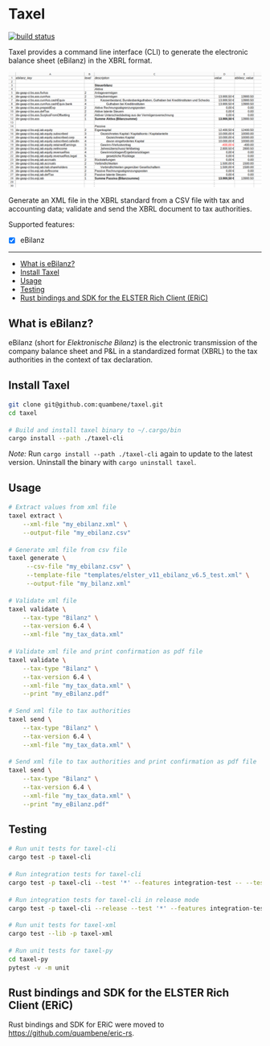 # Taxel

[![build status](https://github.com/quambene/taxel/actions/workflows/ci.yml/badge.svg)](https://github.com/quambene/taxel/actions/workflows/ci.yml)

Taxel provides a command line interface (CLI) to generate the electronic balance
sheet (eBilanz) in the XBRL format.

![Taxel mockup](/mockup.png)

Generate an XML file in the XBRL standard from a CSV file with tax and accounting
data; validate and send the XBRL document to tax authorities.

Supported features:

- [x] eBilanz

---

- [What is eBilanz?](#what-is-ebilanz)
- [Install Taxel](#install-taxel)
- [Usage](#usage)
- [Testing](#testing)
- [Rust bindings and SDK for the ELSTER Rich Client (ERiC)](#rust-bindings-and-sdk-for-the-elster-rich-client-eric)

## What is eBilanz?

eBilanz (short for _Elektronische Bilanz_) is the electronic transmission of the company balance sheet and P&L in a standardized format (XBRL) to the tax authorities in the context of tax declaration.

## Install Taxel

``` bash
git clone git@github.com:quambene/taxel.git
cd taxel

# Build and install taxel binary to ~/.cargo/bin
cargo install --path ./taxel-cli
```

_Note:_ Run `cargo install --path ./taxel-cli` again to update to the latest version. Uninstall the binary with `cargo uninstall taxel`.

## Usage

``` bash
# Extract values from xml file
taxel extract \
    --xml-file "my_ebilanz.xml" \
    --output-file "my_ebilanz.csv"

# Generate xml file from csv file
taxel generate \
     --csv-file "my_ebilanz.csv" \
     --template-file "templates/elster_v11_ebilanz_v6.5_test.xml" \
     --output-file "my_bilanz.xml"

# Validate xml file
taxel validate \
    --tax-type "Bilanz" \
    --tax-version 6.4 \
    --xml-file "my_tax_data.xml"

# Validate xml file and print confirmation as pdf file
taxel validate \
    --tax-type "Bilanz" \
    --tax-version 6.4 \
    --xml-file "my_tax_data.xml" \
    --print "my_eBilanz.pdf"

# Send xml file to tax authorities
taxel send \
    --tax-type "Bilanz" \
    --tax-version 6.4 \
    --xml-file "my_tax_data.xml" \

# Send xml file to tax authorities and print confirmation as pdf file
taxel send \
    --tax-type "Bilanz" \
    --tax-version 6.4 \
    --xml-file "my_tax_data.xml" \
    --print "my_eBilanz.pdf"
```

## Testing

``` bash
# Run unit tests for taxel-cli
cargo test -p taxel-cli

# Run integration tests for taxel-cli
cargo test -p taxel-cli --test '*' --features integration-test -- --test-threads=1

# Run integration tests for taxel-cli in release mode
cargo test -p taxel-cli --release --test '*' --features integration-test -- --test-threads=1

# Run unit tests for taxel-xml
cargo test --lib -p taxel-xml

# Run unit tests for taxel-py
cd taxel-py
pytest -v -m unit
```

## Rust bindings and SDK for the ELSTER Rich Client (ERiC)

Rust bindings and SDK for ERiC were moved to <https://github.com/quambene/eric-rs>.
